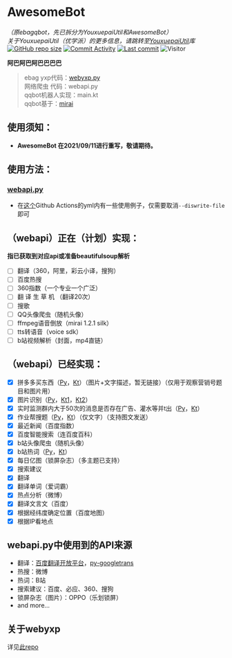 # AwesomeBot
*（原ebagqbot，先已拆分为YouxuepaiUtil和AwesomeBot）  
关于YouxuepaiUtil（优学派）的更多信息，请跳转至[YouxuepaiUtil](github.com/awesomehhhhh/YouxuepaiUtil)库*  
[![GitHub repo size](https://img.shields.io/github/repo-size/awesomehhhhh/AwesomeBot)](https://github.com/awesomehhhhh/AwesomeBot)
[![Commit Activity](https://img.shields.io/github/commit-activity/m/awesomehhhhh/AwesomeBot)]()
[![Last commit](https://img.shields.io/github/last-commit/awesomehhhhh/AwesomeBot)]()
![Visitor](https://visitor-badge.glitch.me/badge?page_id=AwesomeBot)

**阿巴阿巴阿巴巴巴巴**

> ebag yxp代码：[webyxp.py](https://github.com/awesomehhhhh/EbagUtil)  
> 网络爬虫 代码：webapi.py  
> qqbot机器人实现：main.kt  
> qqbot基于：[mirai](https://github.com/mamoe/mirai)
## 使用须知：
- **AwesomeBot 在2021/09/11进行重写，敬请期待。**
## 使用方法：

### [webapi.py](python/webapi.py)

- 在[这个](.github/workflows/python-package.yml)Github Actions的yml内有一些使用例子，仅需要取消`--diswrite-file`即可

## （webapi）正在（计划）实现：  

**指已获取到对应api或准备beautifulsoup解析**
- [ ] 翻译（360，阿里，彩云小译，搜狗） 
- [ ] 百度热搜  
- [ ] 360指数（一个专业一个广泛）
- [ ] 翻 译 生 草 机 （翻译20次）  
- [ ] 搜歌  
- [ ] QQ头像爬虫（随机头像）  
- [ ] ffmpeg语音倒放（mirai 1.2.1 silk）  
- [ ] tts转语音（voice sdk）  
- [ ] b站视频解析（封面，mp4直链）  

## （webapi）已经实现：

- [X] 拼多多买东西（[Py](python/webapi.py#L346)，[Kt](src/main/kotlin/main.kt#L168)）（图片+文字描述，暂无链接）（仅用于观察营销号题目和图片用）
- [X] 图片识别（[Py](python/webapi.py#L280)，[Kt1](src/main/kotlin/main.kt#L66)，[Kt2](src/main/kotlin/main.kt#L157)）
- [X] 实时监测群内大于50次的消息是否存在广告、灌水等并t出（[Py](python/webapi.py#L379)，[Kt](src/main/kotlin/main.kt#L318)）
- [X] 作业帮搜题（[Py](python/webapi.py#L296)，[Kt](src/main/kotlin/main.kt#L120)）（仅文字）（支持图文发送）  
- [X] 最近新闻（百度指数）  
- [X] 百度智能搜索（连百度百科）  
- [X] b站头像爬虫（随机头像）  
- [X] b站热词（[Py](python/webapi.py#L371)，[Kt](src/main/kotlin/main.kt#L181)）  
- [X] 每日亿图（锁屏杂志）（多主题已支持）  
- [X] 搜索建议  
- [X] 翻译  
- [X] 翻译单词（爱词霸）  
- [X] 热点分析（微博）  
- [X] 翻译文言文（百度）  
- [X] 根据经纬度确定位置（百度地图）  
- [X] 根据IP看地点  

## webapi.py中使用到的API来源
- 翻译：[百度翻译开放平台](https://api.fanyi.baidu.com/api/trans/product/index)，[py-googletrans](https://github.com/ssut/py-googletrans)  
- 热搜：微博  
- 热词：B站  
- 搜索建议：百度、必应、360、搜狗  
- 锁屏杂志（图片）：OPPO（乐划锁屏）  
- and more...
## 关于webyxp
详见[此repo](https://github.com/awesomehhhhh/EbagUtil)
